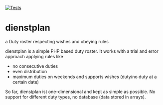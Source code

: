[![Tests](https://github.com/medmen/dienstplan/actions/workflows/Tests.yml/badge.svg)](https://github.com/medmen/dienstplan/actions/workflows/Tests.yml)

# dienstplan
a Duty roster respecting wishes and obeying rules

dienstplan is a simple PHP based duty roster. It works with a trial and error approach applying rules like
* no consecutive duties
* even distribution 
* maximum duties on weekends
and supports wishes (duty/no duty at a certain date)

So far, dienstplan ist one-dimensional and kept as simple as possible. 
No support for different duty types, no database (data stored in arrays).
